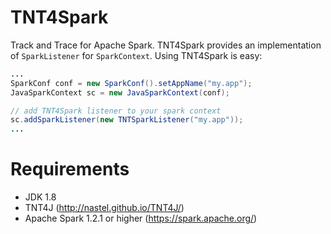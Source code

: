 # TNT4Spark
Track and Trace for Apache Spark. TNT4Spark provides an implementation of `SparkListener` for `SparkContext`.
Using TNT4Spark is easy:
```java
...
SparkConf conf = new SparkConf().setAppName("my.app");
JavaSparkContext sc = new JavaSparkContext(conf);

// add TNT4Spark listener to your spark context
sc.addSparkListener(new TNTSparkListener("my.app"));
...
```

# Requirements
* JDK 1.8
* TNT4J (http://nastel.github.io/TNT4J/)
* Apache Spark 1.2.1 or higher (https://spark.apache.org/)
